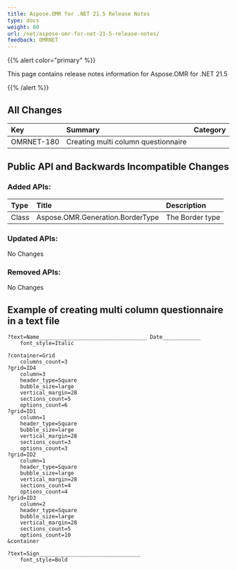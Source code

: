 ```yaml
---
title: Aspose.OMR for .NET 21.5 Release Notes
type: docs
weight: 80
url: /net/aspose-omr-for-net-21-5-release-notes/
feedback: OMRNET
---
```


{{% alert color="primary" %}} 

This page contains release notes information for Aspose.OMR for .NET 21.5

{{% /alert %}} 
## **All Changes**
|**Key**|**Summary**|**Category**|
| :- | :- | :- |
|OMRNET-180|Creating multi column questionnaire|

## **Public API and Backwards Incompatible Changes**
### **Added APIs:**

|**Type**|**Title**|**Description**|
| :- | :- | :- |
|Class|Aspose.OMR.Generation.BorderType|The Border type|

### **Updated APIs:**

No Changes

### **Removed APIs:**

No Changes

## **Example of creating multi column questionnaire in a text file**
```code
?text=Name__________________________________ Date____________
	font_style=Italic

?container=Grid
	columns_count=3
?grid=ID4
    column=3
	header_type=Square
	bubble_size=large
	vertical_margin=28
	sections_count=5
	options_count=6
?grid=ID1
	column=1
	header_type=Square
	bubble_size=large
	vertical_margin=28
	sections_count=3
	options_count=3
?grid=ID2
	column=1
	header_type=Square
	bubble_size=large
	vertical_margin=28
	sections_count=4
	options_count=4
?grid=ID3
	column=2
	header_type=Square
	bubble_size=large
	vertical_margin=28
	sections_count=5
	options_count=10
&container

?text=Sign________________________________
	font_style=Bold
```